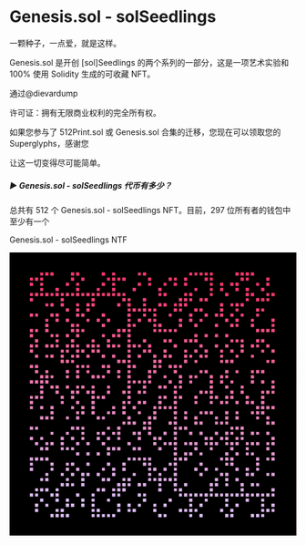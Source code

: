 # Genesis.sol - solSeedlings

一颗种子，一点爱，就是这样。

Genesis.sol 是开创 [sol]Seedlings 的两个系列的一部分，这是一项艺术实验和 100% 使用 Solidity 生成的可收藏 NFT。

通过@dievardump

许可证：拥有无限商业权利的完全所有权。

如果您参与了 512Print.sol 或 Genesis.sol 合集的迁移，您现在可以领取您的 Superglyphs，感谢您

让这一切变得尽可能简单。

##### ▶ Genesis.sol - solSeedlings 代币有多少？

总共有 512 个 Genesis.sol - solSeedlings NFT。目前，297 位所有者的钱包中至少有一个 

Genesis.sol - solSeedlings NTF

![NFT](24.PNG)
